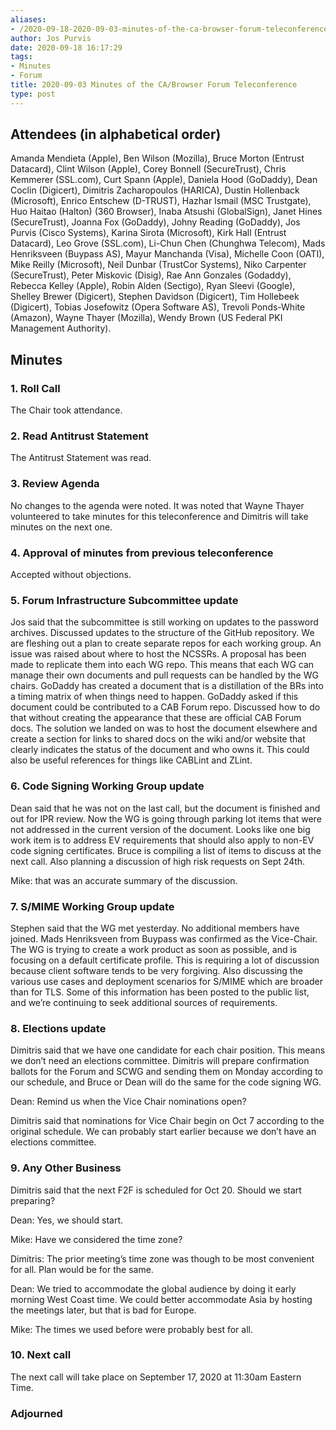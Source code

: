 ```yaml
---
aliases:
- /2020-09-18-2020-09-03-minutes-of-the-ca-browser-forum-teleconference/
author: Jos Purvis
date: 2020-09-18 16:17:29
tags:
- Minutes
- Forum
title: 2020-09-03 Minutes of the CA/Browser Forum Teleconference
type: post
---
```


## Attendees (in alphabetical order) 

Amanda Mendieta (Apple), Ben Wilson (Mozilla), Bruce Morton (Entrust Datacard), Clint Wilson (Apple), Corey Bonnell (SecureTrust), Chris Kemmerer (SSL.com), Curt Spann (Apple), Daniela Hood (GoDaddy), Dean Coclin (Digicert), Dimitris Zacharopoulos (HARICA), Dustin Hollenback (Microsoft), Enrico Entschew (D-TRUST), Hazhar Ismail (MSC Trustgate), Huo Haitao (Halton) (360 Browser), Inaba Atsushi (GlobalSign), Janet Hines (SecureTrust), Joanna Fox (GoDaddy), Johny Reading (GoDaddy), Jos Purvis (Cisco Systems), Karina Sirota (Microsoft), Kirk Hall (Entrust Datacard), Leo Grove (SSL.com), Li-Chun Chen (Chunghwa Telecom), Mads Henriksveen (Buypass AS), Mayur Manchanda (Visa), Michelle Coon (OATI), Mike Reilly (Microsoft), Neil Dunbar (TrustCor Systems), Niko Carpenter (SecureTrust), Peter Miskovic (Disig), Rae Ann Gonzales (Godaddy), Rebecca Kelley (Apple), Robin Alden (Sectigo), Ryan Sleevi (Google), Shelley Brewer (Digicert), Stephen Davidson (Digicert), Tim Hollebeek (Digicert), Tobias Josefowitz (Opera Software AS), Trevoli Ponds-White (Amazon), Wayne Thayer (Mozilla), Wendy Brown (US Federal PKI Management Authority).

## Minutes 

### 1. Roll Call 

The Chair took attendance.

### 2. Read Antitrust Statement 

The Antitrust Statement was read.

### 3. Review Agenda 

No changes to the agenda were noted. It was noted that Wayne Thayer volunteered to take minutes for this teleconference and Dimitris will take minutes on the next one.

### 4. Approval of minutes from previous teleconference 

Accepted without objections.

### 5. Forum Infrastructure Subcommittee update 

Jos said that the subcommittee is still working on updates to the password archives. Discussed updates to the structure of the GitHub repository. We are fleshing out a plan to create separate repos for each working group. An issue was raised about where to host the NCSSRs. A proposal has been made to replicate them into each WG repo. This means that each WG can manage their own documents and pull requests can be handled by the WG chairs. GoDaddy has created a document that is a distillation of the BRs into a timing matrix of when things need to happen. GoDaddy asked if this document could be contributed to a CAB Forum repo. Discussed how to do that without creating the appearance that these are official CAB Forum docs. The solution we landed on was to host the document elsewhere and create a section for links to shared docs on the wiki and/or website that clearly indicates the status of the document and who owns it. This could also be useful references for things like CABLint and ZLint.

### 6. Code Signing Working Group update 

Dean said that he was not on the last call, but the document is finished and out for IPR review. Now the WG is going through parking lot items that were not addressed in the current version of the document. Looks like one big work item is to address EV requirements that should also apply to non-EV code signing certificates. Bruce is compiling a list of items to discuss at the next call. Also planning a discussion of high risk requests on Sept 24th.

Mike: that was an accurate summary of the discussion.

### 7. S/MIME Working Group update 

Stephen said that the WG met yesterday. No additional members have joined. Mads Henriksveen from Buypass was confirmed as the Vice-Chair. The WG is trying to create a work product as soon as possible, and is focusing on a default certificate profile. This is requiring a lot of discussion because client software tends to be very forgiving. Also discussing the various use cases and deployment scenarios for S/MIME which are broader than for TLS. Some of this information has been posted to the public list, and we’re continuing to seek additional sources of requirements.

### 8. Elections update 

Dimitris said that we have one candidate for each chair position. This means we don’t need an elections committee. Dimitris will prepare confirmation ballots for the Forum and SCWG and sending them on Monday according to our schedule, and Bruce or Dean will do the same for the code signing WG.

Dean: Remind us when the Vice Chair nominations open?

Dimitris said that nominations for Vice Chair begin on Oct 7 according to the original schedule. We can probably start earlier because we don’t have an elections committee.

### 9. Any Other Business 

Dimitris said that the next F2F is scheduled for Oct 20. Should we start preparing?

Dean: Yes, we should start.

Mike: Have we considered the time zone?

Dimitris: The prior meeting’s time zone was though to be most convenient for all. Plan would be for the same.

Dean: We tried to accommodate the global audience by doing it early morning West Coast time. We could better accommodate Asia by hosting the meetings later, but that is bad for Europe.

Mike: The times we used before were probably best for all.

### 10. Next call 

The next call will take place on September 17, 2020 at 11:30am Eastern Time.

### Adjourned